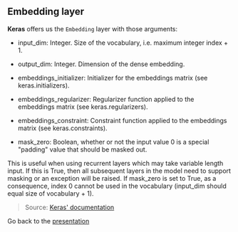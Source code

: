 ## Embedding layer

**Keras** offers us the `Embedding` layer with those arguments:

- input_dim: Integer. Size of the vocabulary, i.e. maximum integer index + 1.

- output_dim: Integer. Dimension of the dense embedding.

- embeddings_initializer: Initializer for the embeddings matrix (see keras.initializers).

- embeddings_regularizer: Regularizer function applied to the embeddings matrix (see keras.regularizers).

- embeddings_constraint: Constraint function applied to the embeddings matrix (see keras.constraints).

- mask_zero: Boolean, whether or not the input value 0 is a special "padding" value that should be masked out.

This is useful when using recurrent layers which may take variable length input. If this is True, then all subsequent layers in the model need to support masking or an exception will be raised. If mask_zero is set to True, as a consequence, index 0 cannot be used in the vocabulary (input_dim should equal size of vocabulary + 1).

> Source: [Keras' documentation](https://keras.io/api/layers/core_layers/embedding/)

Go back to the [presentation](./README.md#under-the-iceberg)